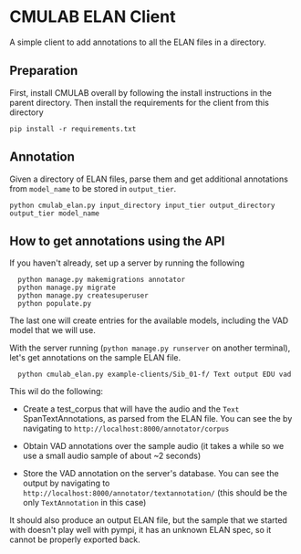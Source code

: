 # CMULAB ELAN Client

A simple client to add annotations to all the ELAN files in a directory.

## Preparation

First, install CMULAB overall by following the install instructions in the parent directory. Then install the requirements for the client from this directory

    pip install -r requirements.txt

## Annotation

Given a directory of ELAN files, parse them and get additional annotations from `model_name` to be stored in `output_tier`.

    python cmulab_elan.py input_directory input_tier output_directory output_tier model_name

## How to get annotations using the API

If you haven't already, set up a server by running the following
	
	  python manage.py makemigrations annotator
	  python manage.py migrate
	  python manage.py createsuperuser
	  python populate.py

The last one will create entries for the available models, including the VAD model that we will use.

With the server running (`python manage.py runserver` on another terminal), let's get annotations on the sample ELAN file.

	  python cmulab_elan.py example-clients/Sib_01-f/ Text output EDU vad

This wil do the following:
	
* Create a test_corpus that will have the audio and the `Text` SpanTextAnnotations, as parsed from the ELAN file. You can see the by navigating to `http://localhost:8000/annotator/corpus` 

* Obtain VAD annotations over the sample audio (it takes a while so we use a small audio sample of about ~2 seconds)

* Store the VAD annotation on the server's database. You can see the output by navigating to `http://localhost:8000/annotator/textannotation/` (this should be the only `TextAnnotation` in this case)

It should also produce an output ELAN file, but the sample that we started with doesn't play well  with pympi, it has an unknown ELAN spec, so it cannot be properly exported back.
